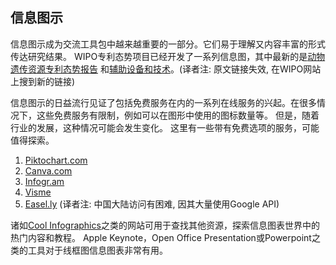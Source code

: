 <!--
.. title: 专利分析工具概述(6)信息图示
.. slug: WIPO_analytics_tools_6
.. date: 2019-12-07 12:06 UTC+08:00
.. tags: WIPO_analytics_tools, patent
.. category: patent
.. link:
.. description:
.. type: text
-->
## 信息图示

信息图示成为交流工具包中越来越重要的一部分。它们易于理解又内容丰富的形式传达研究结果。 WIPO专利态势项目已经开发了一系列信息图，其中最新的是[动物遗传资源专利态势报告](https://www.wipo.int/publications/en/details.jsp?id=3394) 和[辅助设备和技术](https://www.wipo.int/publications/en/details.jsp?id=3933)。(译者注: 原文链接失效, 在WIPO网站上搜到新的链接)

<!-- TEASER_END -->

信息图示的日益流行见证了包括免费服务在内的一系列在线服务的兴起。在很多情况下，这些免费服务有限制，例如可以在图形中使用的图标数量等。 但是，随着行业的发展，这种情况可能会发生变化。 这里有一些带有免费选项的服务，可能值得探索。

1. [Piktochart.com](http://piktochart.com)
2. [Canva.com](https://www.canva.com/create/infographics/)
3. [Infogr.am](https://infogr.am/pricing)
4. [Visme](http://www.visme.co)
3. [Easel.ly](http://www.easel.ly/create/#) (译者注: 中国大陆访问有困难, 因其大量使用Google API)

诸如[Cool Infographics](http://www.coolinfographics.com)之类的网站可用于查找其他资源，探索信息图表世界中的热门内容和教程。 Apple Keynote，Open Office Presentation或Powerpoint之类的工具对于线框图信息图表非常有用。

